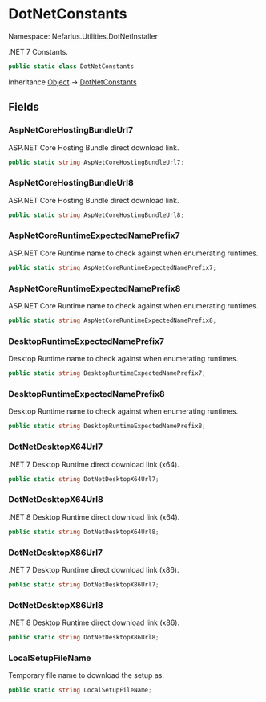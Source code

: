 # DotNetConstants

Namespace: Nefarius.Utilities.DotNetInstaller

.NET 7 Constants.

```csharp
public static class DotNetConstants
```

Inheritance [Object](https://docs.microsoft.com/en-us/dotnet/api/system.object) → [DotNetConstants](./nefarius.utilities.dotnetinstaller.dotnetconstants.md)

## Fields

### <a id="fields-aspnetcorehostingbundleurl7"/>**AspNetCoreHostingBundleUrl7**

ASP.NET Core Hosting Bundle direct download link.

```csharp
public static string AspNetCoreHostingBundleUrl7;
```

### <a id="fields-aspnetcorehostingbundleurl8"/>**AspNetCoreHostingBundleUrl8**

ASP.NET Core Hosting Bundle direct download link.

```csharp
public static string AspNetCoreHostingBundleUrl8;
```

### <a id="fields-aspnetcoreruntimeexpectednameprefix7"/>**AspNetCoreRuntimeExpectedNamePrefix7**

ASP.NET Core Runtime name to check against when enumerating runtimes.

```csharp
public static string AspNetCoreRuntimeExpectedNamePrefix7;
```

### <a id="fields-aspnetcoreruntimeexpectednameprefix8"/>**AspNetCoreRuntimeExpectedNamePrefix8**

ASP.NET Core Runtime name to check against when enumerating runtimes.

```csharp
public static string AspNetCoreRuntimeExpectedNamePrefix8;
```

### <a id="fields-desktopruntimeexpectednameprefix7"/>**DesktopRuntimeExpectedNamePrefix7**

Desktop Runtime name to check against when enumerating runtimes.

```csharp
public static string DesktopRuntimeExpectedNamePrefix7;
```

### <a id="fields-desktopruntimeexpectednameprefix8"/>**DesktopRuntimeExpectedNamePrefix8**

Desktop Runtime name to check against when enumerating runtimes.

```csharp
public static string DesktopRuntimeExpectedNamePrefix8;
```

### <a id="fields-dotnetdesktopx64url7"/>**DotNetDesktopX64Url7**

.NET 7 Desktop Runtime direct download link (x64).

```csharp
public static string DotNetDesktopX64Url7;
```

### <a id="fields-dotnetdesktopx64url8"/>**DotNetDesktopX64Url8**

.NET 8 Desktop Runtime direct download link (x64).

```csharp
public static string DotNetDesktopX64Url8;
```

### <a id="fields-dotnetdesktopx86url7"/>**DotNetDesktopX86Url7**

.NET 7 Desktop Runtime direct download link (x86).

```csharp
public static string DotNetDesktopX86Url7;
```

### <a id="fields-dotnetdesktopx86url8"/>**DotNetDesktopX86Url8**

.NET 8 Desktop Runtime direct download link (x86).

```csharp
public static string DotNetDesktopX86Url8;
```

### <a id="fields-localsetupfilename"/>**LocalSetupFileName**

Temporary file name to download the setup as.

```csharp
public static string LocalSetupFileName;
```
